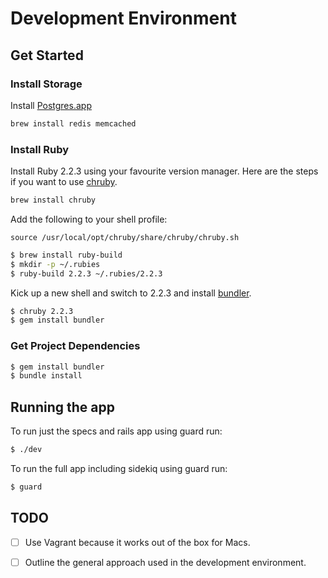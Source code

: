 # Development Environment

## Get Started

### Install Storage

Install [Postgres.app][]

```sh
brew install redis memcached
```

### Install Ruby

Install Ruby 2.2.3 using your favourite version manager. Here are the steps if you want to use [chruby][].

```sh
brew install chruby
```

Add the following to your shell profile:

    source /usr/local/opt/chruby/share/chruby/chruby.sh

```sh
$ brew install ruby-build
$ mkdir -p ~/.rubies
$ ruby-build 2.2.3 ~/.rubies/2.2.3
```

Kick up a new shell and switch to 2.2.3 and install [bundler][].

```sh
$ chruby 2.2.3
$ gem install bundler
```

### Get Project Dependencies

```sh
$ gem install bundler
$ bundle install
```

## Running the app

To run just the specs and rails app using guard run:

```sh
$ ./dev
```

To run the full app including sidekiq using guard run:

```sh
$ guard
```

[bundler]: http://bundler.io/
[chruby]: https://github.com/postmodern/chruby
[Postgres.app]: http://postgresapp.com/

## TODO

 - [ ] Use Vagrant because it works out of the box for Macs.
 - [ ] Outline the general approach used in the development environment.


